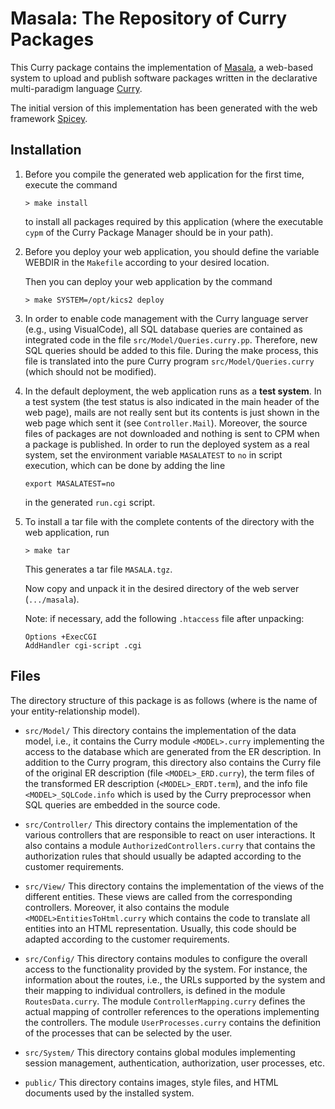 Masala: The Repository of Curry Packages
========================================

This Curry package contains the implementation of
[Masala](https://cpm.curry-lang.org/masala/run.cgi),
a web-based system to upload and publish software packages
written in the declarative multi-paradigm language
[Curry](http://www.curry-lang.org/).

The initial version of this implementation has been generated
with the web framework
[Spicey](https://cpm.curry-lang.org/pkgs/spicey.html).


Installation
------------

1. Before you compile the generated web application for the first time,
   execute the command

       > make install

   to install all packages required by this application
   (where the executable `cypm` of the Curry Package Manager should
   be in your path).

2. Before you deploy your web application, you should
   define the variable WEBDIR in the `Makefile` according to
   your desired location.

   Then you can deploy your web application by the command

       > make SYSTEM=/opt/kics2 deploy

3. In order to enable code management with the Curry language server
   (e.g., using VisualCode), all SQL database queries are contained
   as integrated code in the file `src/Model/Queries.curry.pp`.
   Therefore, new SQL queries should be added to this file.
   During the make process, this file is translated into the pure Curry
   program `src/Model/Queries.curry` (which should not be modified).

4. In the default deployment, the web application runs as a __test system__.
   In a test system (the test status is also indicated in the main
   header of the web page), mails are not really sent but its contents is
   just shown in the web page which sent it (see `Controller.Mail`).
   Moreover, the source files of packages are not downloaded and
   nothing is sent to CPM when a package is published.
   In order to run the deployed system as a real system, set the
   environment variable `MASALATEST` to `no` in script execution,
   which can be done by adding the line

       export MASALATEST=no
  
   in the generated `run.cgi` script.

5. To install a tar file with the complete contents of the directory
   with the web application, run

       > make tar

   This generates a tar file `MASALA.tgz`.

   Now copy and unpack it in the desired directory of the web server
   (`.../masala`).

   Note: if necessary, add the following `.htaccess` file after unpacking:

       Options +ExecCGI
       AddHandler cgi-script .cgi


Files
-----

The directory structure of this package is as follows
(where <MODEL> is the name of your entity-relationship model).

* `src/Model/`
  This directory contains the implementation of the data model, i.e.,
  it contains the Curry module `<MODEL>.curry` implementing the access
  to the database which are generated from the ER description.
  In addition to the Curry program, this directory also contains
  the Curry file of the original ER description (file `<MODEL>_ERD.curry`),
  the term files of the transformed ER description (`<MODEL>_ERDT.term`),
  and the info file `<MODEL>_SQLCode.info` which is used by
  the Curry preprocessor when SQL queries are embedded in the source
  code.

* `src/Controller/`
  This directory contains the implementation of the various
  controllers that are responsible to react on user interactions.  It
  also contains a module `AuthorizedControllers.curry` that contains the
  authorization rules that should usually be adapted according to the
  customer requirements.

* `src/View/`
  This directory contains the implementation of the views of the
  different entities. These views are called from the corresponding
  controllers.  Moreover, it also contains the module
  `<MODEL>EntitiesToHtml.curry` which contains the code to translate all
  entities into an HTML representation. Usually, this code should be
  adapted according to the customer requirements.

* `src/Config/`
  This directory contains modules to configure the overall access to
  the functionality provided by the system.  For instance, the
  information about the routes, i.e., the URLs supported by the system
  and their mapping to individual controllers, is defined in the
  module `RoutesData.curry`. The module `ControllerMapping.curry` defines
  the actual mapping of controller references to the operations
  implementing the controllers. The module `UserProcesses.curry`
  contains the definition of the processes that can be selected by the
  user.

* `src/System/`
  This directory contains global modules implementing session
  management, authentication, authorization, user processes, etc.

* `public/`
  This directory contains images, style files, and HTML documents
  used by the installed system.
